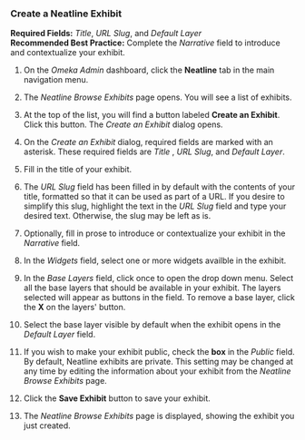<h3>Create a Neatline Exhibit</h3>

**Required Fields:** *Title*, *URL Slug*, and *Default Layer* <br/>
**Recommended Best Practice:** Complete the *Narrative* field to introduce and contextualize your exhibit.

1. On the *Omeka Admin* dashboard, click the **Neatline** tab in the main navigation menu.

2. The *Neatline Browse Exhibits* page opens. You will see a list of exhibits.

3. At the top of the list, you will find a button labeled **Create an Exhibit**. Click this button. The *Create an Exhibit* dialog opens.

4. On the *Create an Exhibit* dialog, required fields are marked with an asterisk. These required fields are *Title* , *URL Slug*, and *Default Layer*.

5. Fill in the title of your exhibit.

6. The *URL Slug* field has been filled in by default with the contents of your title, formatted so that it can be used as part of a URL. If you desire to simplify this slug, highlight the text in the *URL Slug* field and type your desired text. Otherwise, the slug may be left as is.

7. Optionally, fill in prose to introduce or contextualize your exhibit in the *Narrative* field.

8. In the *Widgets* field, select one or more widgets availble in the exhibit.

9. In the *Base Layers* field, click once to open the drop down menu. Select all the base layers that should be available in your exhibit. The layers selected will appear as buttons in the field. To remove a base layer, click the **X** on the layers' button.

10. Select the base layer visible by default when the exhibit opens in the *Default Layer* field.

11. If you wish to make your exhibit public, check the **box** in the *Public* field. By default, Neatline exhibits are private. This setting may be changed at any time by editing the information about your exhibit from the *Neatline Browse Exhibits* page.

12. Click the **Save Exhibit** button to save your exhibit.

13. The *Neatline Browse Exhibits* page is displayed, showing the exhibit you just created.

